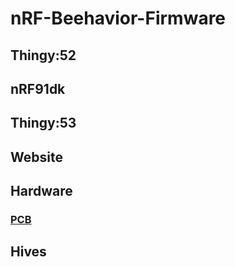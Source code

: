# nRF-Beehavior-Firmware
## Thingy:52
## nRF91dk
## Thingy:53
## Website
## Hardware
### [PCB](NordicPlayground/nRF-Beehavior-Firmware/tree/watchdog/hardware/PCB_Hardware/README.md)
## Hives
